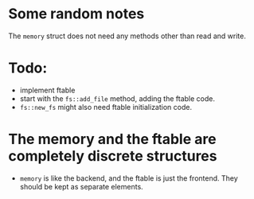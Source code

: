 # Some random notes

The `memory` struct does not need any methods other than read and write.

# Todo:
 * implement ftable
 * start with the `fs::add_file` method, adding the ftable code.
 * `fs::new_fs` might also need ftable initialization code.

# The memory and the ftable are completely discrete structures
 * `memory` is like the backend, and the ftable is just the frontend. They should be kept as separate elements.
